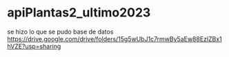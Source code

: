 # apiPlantas2_ultimo2023
se hizo lo que se pudo
base de datos 
https://drive.google.com/drive/folders/15g5wUbJ1c7rmwBy5aEw88EzlZBx1hVZE?usp=sharing
